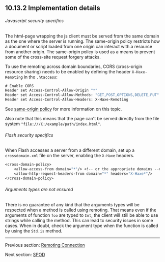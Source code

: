 ## 10.13.2 Implementation details

###### Javascript security specifics

The html-page wrapping the js client must be served from the same domain as the one where the server is running. The same-origin policy restricts how a document or script loaded from one origin can interact with a resource from another origin. The same-origin policy is used as a means to prevent some of the cross-site request forgery attacks.

To use the remoting across domain boundaries, CORS (cross-origin resource sharing) needs to be enabled by defining the header `X-Haxe-Remoting` in the `.htaccess`:

```haxe 
# Enable CORS
Header set Access-Control-Allow-Origin "*"
Header set Access-Control-Allow-Methods: "GET,POST,OPTIONS,DELETE,PUT"
Header set Access-Control-Allow-Headers: X-Haxe-Remoting
``` 

See [same-origin policy](http://en.wikipedia.org/wiki/Same-origin_policy) for more information on this topic.

Also note that this means that the page can't be served directly from the file system `"file:///C:/example/path/index.html"`.

###### Flash security specifics

When Flash accesses a server from a different domain, set up a `crossdomain.xml` file on the server, enabling the `X-Haxe` headers.

```haxe 
<cross-domain-policy>
	<allow-access-from domain="*"/> <!-- or the appropriate domains -->
	<allow-http-request-headers-from domain="*" headers="X-Haxe*"/>
</cross-domain-policy>
``` 

###### Arguments types are not ensured

There is no guarantee of any kind that the arguments types will be respected when a method is called using remoting. 
That means even if the arguments of function `foo` are typed to `Int`, the client will still be able to use strings while calling the method. 
This can lead to security issues in some cases. When in doubt, check the argument type when the function is called by using the `Std.is` method.

---

Previous section: [Remoting Connection](std-remoting-connection.md)

Next section: [SPOD](std-spod.md)